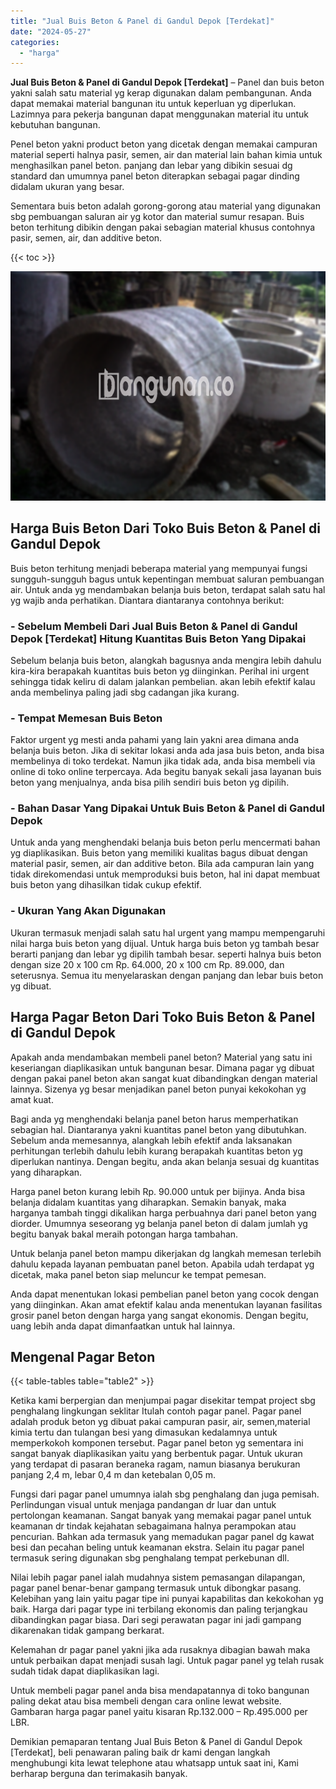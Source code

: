 ```yaml
---
title: "Jual Buis Beton & Panel di Gandul Depok [Terdekat]"
date: "2024-05-27"
categories: 
  - "harga"
---
```


**Jual Buis Beton & Panel di Gandul Depok \[Terdekat\]** – Panel dan buis beton yakni salah satu material yg kerap digunakan dalam pembangunan. Anda dapat memakai material bangunan itu untuk keperluan yg diperlukan. Lazimnya para pekerja bangunan dapat menggunakan material itu untuk kebutuhan bangunan.

Penel beton yakni product beton yang dicetak dengan memakai campuran material seperti halnya pasir, semen, air dan material lain bahan kimia untuk menghasilkan panel beton. panjang dan lebar yang dibikin sesuai dg standard dan umumnya panel beton diterapkan sebagai pagar dinding didalam ukuran yang besar.

Sementara buis beton adalah gorong-gorong atau material yang digunakan sbg pembuangan saluran air yg kotor dan material sumur resapan. Buis beton terhitung dibikin dengan pakai sebagian material khusus contohnya pasir, semen, air, dan additive beton.

{{< toc >}}

![Jual Buis Beton & Panel di Gandul Depok [Terdekat]](/images/jual-panel-buis-beton-murah-32.png)

## Harga Buis Beton Dari Toko Buis Beton & Panel di Gandul Depok

Buis beton terhitung menjadi beberapa material yang mempunyai fungsi sungguh-sungguh bagus untuk kepentingan membuat saluran pembuangan air. Untuk anda yg mendambakan belanja buis beton, terdapat salah satu hal yg wajib anda perhatikan. Diantara diantaranya contohnya berikut:

### \- Sebelum Membeli Dari Jual Buis Beton & Panel di Gandul Depok \[Terdekat\] Hitung Kuantitas Buis Beton Yang Dipakai

Sebelum belanja buis beton, alangkah bagusnya anda mengira lebih dahulu kira-kira berapakah kuantitas buis beton yg diinginkan. Perihal ini urgent sehingga tidak keliru di dalam jalankan pembelian. akan lebih efektif kalau anda membelinya paling jadi sbg cadangan jika kurang.

### \- Tempat Memesan Buis Beton

Faktor urgent yg mesti anda pahami yang lain yakni area dimana anda belanja buis beton. Jika di sekitar lokasi anda ada jasa buis beton, anda bisa membelinya di toko terdekat. Namun jika tidak ada, anda bisa membeli via online di toko online terpercaya. Ada begitu banyak sekali jasa layanan buis beton yang menjualnya, anda bisa pilih sendiri buis beton yg dipilih.

### \- Bahan Dasar Yang Dipakai Untuk Buis Beton & Panel di Gandul Depok

Untuk anda yang menghendaki belanja buis beton perlu mencermati bahan yg diaplikasikan. Buis beton yang memiliki kualitas bagus dibuat dengan material pasir, semen, air dan additive beton. Bila ada campuran lain yang tidak direkomendasi untuk memproduksi buis beton, hal ini dapat membuat buis beton yang dihasilkan tidak cukup efektif.

### \- Ukuran Yang Akan Digunakan

Ukuran termasuk menjadi salah satu hal urgent yang mampu mempengaruhi nilai harga buis beton yang dijual. Untuk harga buis beton yg tambah besar berarti panjang dan lebar yg dipilih tambah besar. seperti halnya buis beton dengan size 20 x 100 cm Rp. 64.000, 20 x 100 cm Rp. 89.000, dan seterusnya. Semua itu menyelaraskan dengan panjang dan lebar buis beton yg dibuat.

## Harga Pagar Beton Dari Toko Buis Beton & Panel di Gandul Depok

Apakah anda mendambakan membeli panel beton? Material yang satu ini keseriangan diaplikasikan untuk bangunan besar. Dimana pagar yg dibuat dengan pakai panel beton akan sangat kuat dibandingkan dengan material lainnya. Sizenya yg besar menjadikan panel beton punyai kekokohan yg amat kuat.

Bagi anda yg menghendaki belanja panel beton harus memperhatikan sebagian hal. Diantaranya yakni kuantitas panel beton yang dibutuhkan. Sebelum anda memesannya, alangkah lebih efektif anda laksanakan perhitungan terlebih dahulu lebih kurang berapakah kuantitas beton yg diperlukan nantinya. Dengan begitu, anda akan belanja sesuai dg kuantitas yang diharapkan.

Harga panel beton kurang lebih Rp. 90.000 untuk per bijinya. Anda bisa belanja didalam kuantitas yang diharapkan. Semakin banyak, maka harganya tambah tinggi dikalikan harga perbuahnya dari panel beton yang diorder. Umumnya seseorang yg belanja panel beton di dalam jumlah yg begitu banyak bakal meraih potongan harga tambahan.

Untuk belanja panel beton mampu dikerjakan dg langkah memesan terlebih dahulu kepada layanan pembuatan panel beton. Apabila udah terdapat yg dicetak, maka panel beton siap meluncur ke tempat pemesan.

Anda dapat menentukan lokasi pembelian panel beton yang cocok dengan yang diinginkan. Akan amat efektif kalau anda menentukan layanan fasilitas grosir panel beton dengan harga yang sangat ekonomis. Dengan begitu, uang lebih anda dapat dimanfaatkan untuk hal lainnya.

## Mengenal Pagar Beton

{{< table-tables table="table2" >}}

Ketika kami berpergian dan menjumpai pagar disekitar tempat project sbg penghalang lingkungan seklitar Itulah contoh pagar panel. Pagar panel adalah produk beton yg dibuat pakai campuran pasir, air, semen,material kimia tertu dan tulangan besi yang dimasukan kedalamnya untuk memperkokoh komponen tersebut. Pagar panel beton yg sementara ini sangat banyak diaplikasikan yaitu yang berbentuk pagar. Untuk ukuran yang terdapat di pasaran beraneka ragam, namun biasanya berukuran panjang 2,4 m, lebar 0,4 m dan ketebalan 0,05 m.

Fungsi dari pagar panel umumnya ialah sbg penghalang dan juga pemisah. Perlindungan visual untuk menjaga pandangan dr luar dan untuk pertolongan keamanan. Sangat banyak yang memakai pagar panel untuk keamanan dr tindak kejahatan sebagaimana halnya perampokan atau pencurian. Bahkan ada termasuk yang memadukan pagar panel dg kawat besi dan pecahan beling untuk keamanan ekstra. Selain itu pagar panel termasuk sering digunakan sbg penghalang tempat perkebunan dll.

Nilai lebih pagar panel ialah mudahnya sistem pemasangan dilapangan, pagar panel benar-benar gampang termasuk untuk dibongkar pasang. Kelebihan yang lain yaitu pagar tipe ini punyai kapabilitas dan kekokohan yg baik. Harga dari pagar type ini terbilang ekonomis dan paling terjangkau dibandingkan pagar biasa. Dari segi perawatan pagar ini jadi gampang dikarenakan tidak gampang berkarat.

Kelemahan dr pagar panel yakni jika ada rusaknya dibagian bawah maka untuk perbaikan dapat menjadi susah lagi. Untuk pagar panel yg telah rusak sudah tidak dapat diaplikasikan lagi.

Untuk membeli pagar panel anda bisa mendapatannya di toko bangunan paling dekat atau bisa membeli dengan cara online lewat website. Gambaran harga pagar panel yaitu kisaran Rp.132.000 – Rp.495.000 per LBR.

Demikian pemaparan tentang Jual Buis Beton & Panel di Gandul Depok \[Terdekat\], beli penawaran paling baik dr kami dengan langkah menghubungi kita lewat telephone atau whatsapp untuk saat ini, Kami berharap berguna dan terimakasih banyak.
